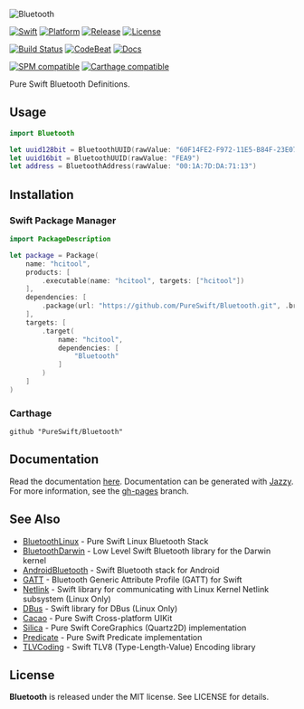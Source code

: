 ![Bluetooth](https://github.com/PureSwift/Bluetooth/raw/master/Assets/PureSwiftBluetooth.png)

[![Swift][swift-badge]][swift-url]
[![Platform][platform-badge]][platform-url]
[![Release][release-badge]][release-url]
[![License][mit-badge]][mit-url]

[![Build Status][build-status-badge]][build-status-url]
[![CodeBeat][codebeat-badge]][codebeat-url]
[![Docs][docs-badge]][docs-url]

[![SPM compatible][spm-badge]][spm-url]
[![Carthage compatible][carthage-badge]][carthage-url]

Pure Swift Bluetooth Definitions.


## Usage

```swift
import Bluetooth

let uuid128bit = BluetoothUUID(rawValue: "60F14FE2-F972-11E5-B84F-23E070D5A8C7")
let uuid16bit = BluetoothUUID(rawValue: "FEA9")
let address = BluetoothAddress(rawValue: "00:1A:7D:DA:71:13")
```

## Installation

### Swift Package Manager

```swift
import PackageDescription

let package = Package(
    name: "hcitool",
    products: [
        .executable(name: "hcitool", targets: ["hcitool"])
    ],
    dependencies: [
        .package(url: "https://github.com/PureSwift/Bluetooth.git", .branch("master"))
    ],
    targets: [
        .target(
            name: "hcitool",
            dependencies: [
                "Bluetooth"
            ]
        )
    ]
)
```

### Carthage

```
github "PureSwift/Bluetooth"
```

## Documentation

Read the documentation [here](http://pureswift.github.io/Bluetooth/docs/).
Documentation can be generated with [Jazzy](https://github.com/realm/jazzy).
For more information, see the [gh-pages](https://github.com/PureSwift/Bluetooth/tree/gh-pages) branch.

## See Also

- [BluetoothLinux](https://github.com/PureSwift/BluetoothLinux) - Pure Swift Linux Bluetooth Stack
- [BluetoothDarwin](https://github.com/PureSwift/BluetoothDarwin) - Low Level Swift Bluetooth library for the Darwin kernel
- [AndroidBluetooth](https://github.com/PureSwift/AndroidBluetooth) - Swift Bluetooth stack for Android
- [GATT](https://github.com/PureSwift/GATT) - Bluetooth Generic Attribute Profile (GATT) for Swift
- [Netlink](https://github.com/PureSwift/Netlink) - Swift library for communicating with Linux Kernel Netlink subsystem (Linux Only) 
- [DBus](https://github.com/PureSwift/DBus) - Swift library for DBus (Linux Only)
- [Cacao](https://github.com/PureSwift/Cacao) - Pure Swift Cross-platform UIKit
- [Silica](https://github.com/PureSwift/Silica) - Pure Swift CoreGraphics (Quartz2D) implementation
- [Predicate](https://github.com/PureSwift/Predicate) - Pure Swift Predicate implementation 
- [TLVCoding](https://github.com/PureSwift/TLVCoding) - Swift TLV8 (Type-Length-Value) Encoding library

License
-------

**Bluetooth** is released under the MIT license. See LICENSE for details.

[swift-badge]: https://img.shields.io/badge/swift-4.1-orange.svg?style=flat
[swift-url]: https://swift.org
[platform-badge]: https://img.shields.io/badge/platform-osx%20%7C%20ios%20%7C%20watchos%20%7C%20tvos%20%7C%20linux%20%7C%20android-lightgrey.svg
[platform-url]: https://swift.org
[mit-badge]: https://img.shields.io/badge/License-MIT-blue.svg?style=flat
[mit-url]: https://tldrlegal.com/license/mit-license
[build-status-badge]: https://travis-ci.org/PureSwift/Bluetooth.svg?branch=master
[build-status-url]: https://travis-ci.org/PureSwift/Bluetooth
[release-badge]: https://img.shields.io/github/release/PureSwift/Bluetooth.svg
[release-url]: https://github.com/PureSwift/Bluetooth/releases
[spm-badge]: https://img.shields.io/badge/SPM-compatible-4BC51D.svg?style=flat
[spm-url]: https://github.com/apple/swift-package-manager
[carthage-badge]: https://img.shields.io/badge/Carthage-compatible-4BC51D.svg?style=flat
[carthage-url]: https://github.com/Carthage/Carthage
[codebeat-badge]: https://codebeat.co/badges/3eaf4fc3-6514-4f2d-83d5-ffd879f319d2
[codebeat-url]: https://codebeat.co/projects/github-com-pureswift-bluetooth-master
[docs-badge]: http://pureswift.github.io/Bluetooth/docs/badge.svg
[docs-url]: http://pureswift.github.io/Bluetooth/docs/
[xcov-url]: http://pureswift.github.io/Bluetooth/xcov

